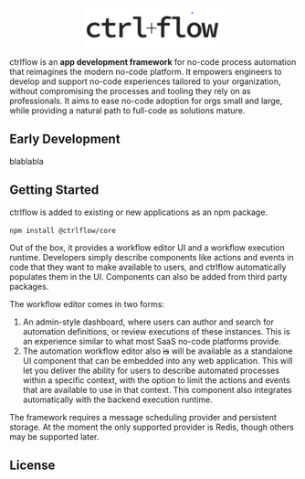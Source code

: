 <p align="center">
  <img width="245" height="70" src="./docs/Logo.PNG">
</p>

ctrlflow is an **app development framework** for no-code process automation that reimagines the modern no-code platform. It empowers engineers to develop and support no-code experiences tailored to your organization, without compromising the processes and tooling they rely on as professionals. It aims to ease no-code adoption for orgs small and large, while providing a natural path to full-code as solutions mature.

## Early Development

blablabla

## Getting Started

ctrlflow is added to existing or new applications as an npm package.

`npm install @ctrlflow/core`

Out of the box, it provides a workflow editor UI and a workflow execution runtime. Developers simply describe components like actions and events in code that they want to make available to users, and ctrlflow automatically populates them in the UI. Components can also be added from third party packages.

The workflow editor comes in two forms:

1) An admin-style dashboard, where users can author and search for automation definitions, or review executions of these instances. This is an experience similar to what most SaaS no-code platforms provide.
2) The automation workflow editor also ~~is~~ will be available as a standalone UI component that can be embedded into any web application. This will let you deliver the ability for users to describe automated processes within a specific context, with the option to limit the actions and events that are available to use in that context. This component also integrates automatically with the backend execution runtime.

The framework requires a message scheduling provider and persistent storage. At the moment the only supported provider is Redis, though others may be supported later.

## License

